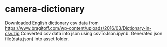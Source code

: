 # camera-dictionary
Downloaded English dictionary csv data from https://www.bragitoff.com/wp-content/uploads/2016/03/Dictionary-in-csv.zip
Converted csv data into json using csvToJson.ipynb. Generated json file(data.json) into asset folder.

